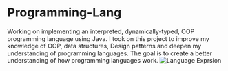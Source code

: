 # Programming-Lang
Working on implementing an interpreted, dynamically-typed, OOP programming language using Java. I took on this project to improve my knowledge of OOP, data structures, Design patterns and deepen my understanding of programming languages. The goal is to create a better understanding of how programming languages work.
![Language Exprsion](https://drive.google.com/file/d/17Nxo_l9jaAyH8Y-usm14zyXiBDjSBSa9/view?usp=sharing)
